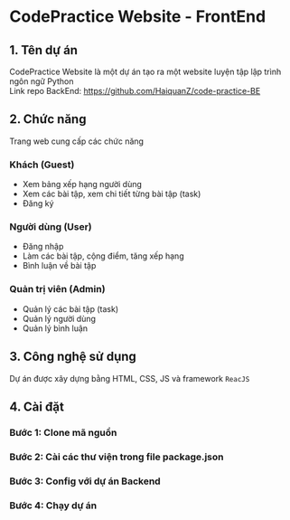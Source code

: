 # CodePractice Website - FrontEnd
## 1. Tên dự án
CodePractice Website là một dự án tạo ra một website luyện tập lập trình ngôn ngữ Python  
Link repo BackEnd: https://github.com/HaiquanZ/code-practice-BE
## 2. Chức năng
Trang web cung cấp các chức năng
### Khách (Guest)
- Xem bảng xếp hạng người dùng
- Xem các bài tập, xem chi tiết từng bài tập (task)
- Đăng ký
### Người dùng (User)
- Đăng nhập
- Làm các bài tập, cộng điểm, tăng xếp hạng
- Bình luận về bài tập
### Quản trị viên (Admin)
- Quản lý các bài tập (task)
- Quản lý người dùng
- Quản lý bình luận
## 3. Công nghệ sử dụng
Dự án được xây dựng bằng HTML, CSS, JS và framework `ReacJS`
## 4. Cài đặt
### Bước 1: Clone mã nguồn
### Bước 2: Cài các thư viện trong file package.json
### Bước 3: Config với dự án Backend
### Bước 4: Chạy dự án

